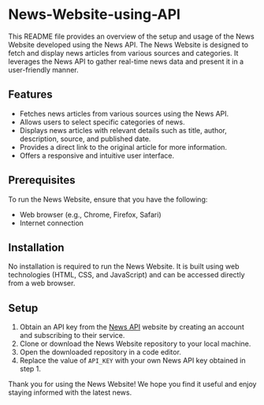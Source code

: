 # News-Website-using-API


This README file provides an overview of the setup and usage of the News Website developed using the News API. The News Website is designed to fetch and display news articles from various sources and categories. It leverages the News API to gather real-time news data and present it in a user-friendly manner.

## Features

- Fetches news articles from various sources using the News API.
- Allows users to select specific categories of news.
- Displays news articles with relevant details such as title, author, description, source, and published date.
- Provides a direct link to the original article for more information.
- Offers a responsive and intuitive user interface.

## Prerequisites

To run the News Website, ensure that you have the following:

- Web browser (e.g., Chrome, Firefox, Safari)
- Internet connection

## Installation

No installation is required to run the News Website. It is built using web technologies (HTML, CSS, and JavaScript) and can be accessed directly from a web browser.

## Setup

1. Obtain an API key from the [News API](https://newsapi.org/) website by creating an account and subscribing to their service.
2. Clone or download the News Website repository to your local machine.
3. Open the downloaded repository in a code editor.
4. Replace the value of `API_KEY` with your own News API key obtained in step 1.


Thank you for using the News Website! We hope you find it useful and enjoy staying informed with the latest news.

